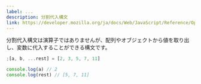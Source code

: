 ```yaml
---
label: ...
description: 分割代入構文
link: https://developer.mozilla.org/ja/docs/Web/JavaScript/Reference/Operators/Destructuring_assignment
---
```


分割代入構文は演算子ではありませんが、配列やオブジェクトから値を取り出し、変数に代入することができる構文です。

```typescript
;[a, b, ...rest] = [2, 3, 5, 7, 11]

console.log(a) // 2
console.log(rest) // [5, 7, 11]
```
